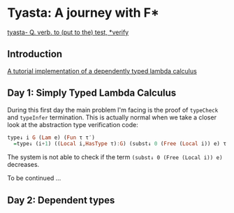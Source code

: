 # Tyasta: A journey with F*

[tyasta- Q. verb. to (put to the) test, *verify](https://www.elfdict.com/w/verify?include_old=1)

## Introduction

[A tutorial implementation of a dependently typed lambda calculus](https://www.andres-loeh.de/LambdaPi/LambdaPi.pdf)

## Day 1: Simply Typed Lambda Calculus

During this first day the main problem I'm facing is the proof of `typeCheck` and `typeInfer` termination.
This is actually normal when we take a closer look at the abstraction type verification code:
```haskell
type↓ i G (Lam e) (Fun τ τ′)
  =type↓ (i+1) ((Local i,HasType τ):G) (subst↓ 0 (Free (Local i)) e) τ′
```
The system is not able to check if the term `(subst↓ 0 (Free (Local i)) e)` decreases.

To be continued ...

## Day 2: Dependent types
